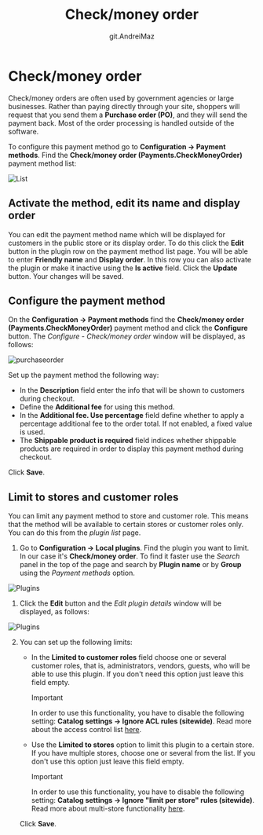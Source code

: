 ﻿---
title: Check/money order
uid: en/getting-started/configure-payments/payment-methods/check-money-order
author: git.AndreiMaz
contributors: git.DmitriyKulagin, git.exileDev, git.ivkadp, git.mariannk
---

# Check/money order

Check/money orders are often used by government agencies or large businesses. Rather than paying directly through your site, shoppers will request that you send them a **Purchase order (PO)**, and they will send the payment back. Most of the order processing is handled outside of the software.

To configure this payment method go to **Configuration → Payment methods**. Find the **Check/money order (Payments.CheckMoneyOrder)** payment method list:

![List](_static/check-money-order/list.jpg)

## Activate the method, edit its name and display order

You can edit the payment method name which will be displayed for customers in the public store or its display order. To do this click the **Edit** button in the plugin row on the payment method list page. You will be able to enter **Friendly name** and **Display order**. In this row you can also activate the plugin or make it inactive using the **Is active** field. Click the **Update** button. Your changes will be saved.

## Configure the payment method

On the **Configuration → Payment methods** find the **Check/money order (Payments.CheckMoneyOrder)** payment method and click the **Configure** button. The *Configure - Check/money order* window will be displayed, as follows:

![purchaseorder](_static/check-money-order/purchaseorder.png)

Set up the payment method the following way:

* In the **Description** field enter the info that will be shown to customers during checkout.
* Define the **Additional fee** for using this method.
* In the **Additional fee. Use percentage** field define whether to apply a percentage additional fee to the order total. If not enabled, a fixed value is used.
* The **Shippable product is required** field indices whether shippable products are required in order to display this payment method during checkout.

Click **Save**.

## Limit to stores and customer roles

You can limit any payment method to store and customer role. This means that the method will be available to certain stores or customer roles only. You can do this from the *plugin list* page.

1. Go to **Configuration → Local plugins**. Find the plugin you want to limit. In our case it's **Check/money order**. To find it faster use the *Search* panel in the top of the page and search by **Plugin name** or by **Group** using the *Payment methods* option.

![Plugins](_static/check-money-order/plugin.jpg)

1. Click the **Edit** button and the *Edit plugin details* window will be displayed, as follows:

![Plugins](_static/check-money-order/edit.jpg)

2. You can set up the following limits:

	* In the **Limited to customer roles** field choose one or several customer roles, that is, administrators, vendors, guests, who will be able to use this plugin. If you don't need this option just leave this field empty.

		> [!Important]
		> In order to use this functionality, you have to disable the following setting: **Catalog settings → Ignore ACL rules (sitewide)**. Read more about the access control list [here](xref:en/running-your-store/customer-management/access-control-list).

	* Use the **Limited to stores** option to limit this plugin to a certain store. If you have multiple stores, choose one or several from the list. If you don't use this option just leave this field empty.

		> [!Important]
		> In order to use this functionality, you have to disable the following setting: **Catalog settings → Ignore "limit per store" rules (sitewide)**. Read more about multi-store functionality [here](xref:en/getting-started/advanced-configuration/multi-store).

	Click **Save**.
